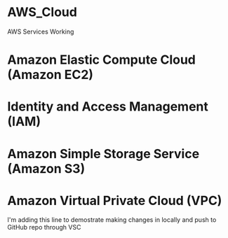# AWS_Cloud

AWS Services Working

# Amazon Elastic Compute Cloud (Amazon EC2)

# Identity and Access Management (IAM)

# Amazon Simple Storage Service (Amazon S3)

# Amazon Virtual Private Cloud (VPC)

 I'm adding this line to demostrate making changes in locally and push to GitHub repo through VSC